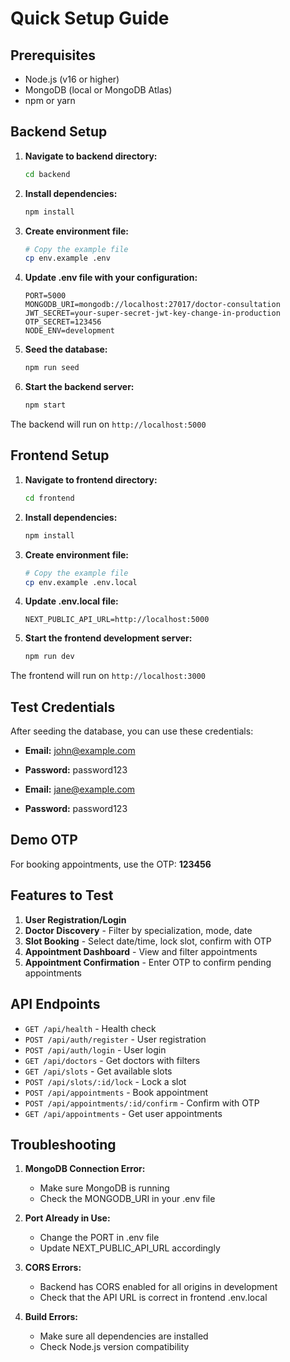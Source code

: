 # Quick Setup Guide

## Prerequisites
- Node.js (v16 or higher)
- MongoDB (local or MongoDB Atlas)
- npm or yarn

## Backend Setup

1. **Navigate to backend directory:**
   ```bash
   cd backend
   ```

2. **Install dependencies:**
   ```bash
   npm install
   ```

3. **Create environment file:**
   ```bash
   # Copy the example file
   cp env.example .env
   ```

4. **Update .env file with your configuration:**
   ```env
   PORT=5000
   MONGODB_URI=mongodb://localhost:27017/doctor-consultation
   JWT_SECRET=your-super-secret-jwt-key-change-in-production
   OTP_SECRET=123456
   NODE_ENV=development
   ```

5. **Seed the database:**
   ```bash
   npm run seed
   ```

6. **Start the backend server:**
   ```bash
   npm start
   ```

The backend will run on `http://localhost:5000`

## Frontend Setup

1. **Navigate to frontend directory:**
   ```bash
   cd frontend
   ```

2. **Install dependencies:**
   ```bash
   npm install
   ```

3. **Create environment file:**
   ```bash
   # Copy the example file
   cp env.example .env.local
   ```

4. **Update .env.local file:**
   ```env
   NEXT_PUBLIC_API_URL=http://localhost:5000
   ```

5. **Start the frontend development server:**
   ```bash
   npm run dev
   ```

The frontend will run on `http://localhost:3000`

## Test Credentials

After seeding the database, you can use these credentials:

- **Email:** john@example.com
- **Password:** password123

- **Email:** jane@example.com  
- **Password:** password123

## Demo OTP

For booking appointments, use the OTP: **123456**

## Features to Test

1. **User Registration/Login**
2. **Doctor Discovery** - Filter by specialization, mode, date
3. **Slot Booking** - Select date/time, lock slot, confirm with OTP
4. **Appointment Dashboard** - View and filter appointments
5. **Appointment Confirmation** - Enter OTP to confirm pending appointments

## API Endpoints

- `GET /api/health` - Health check
- `POST /api/auth/register` - User registration
- `POST /api/auth/login` - User login
- `GET /api/doctors` - Get doctors with filters
- `GET /api/slots` - Get available slots
- `POST /api/slots/:id/lock` - Lock a slot
- `POST /api/appointments` - Book appointment
- `POST /api/appointments/:id/confirm` - Confirm with OTP
- `GET /api/appointments` - Get user appointments

## Troubleshooting

1. **MongoDB Connection Error:**
   - Make sure MongoDB is running
   - Check the MONGODB_URI in your .env file

2. **Port Already in Use:**
   - Change the PORT in .env file
   - Update NEXT_PUBLIC_API_URL accordingly

3. **CORS Errors:**
   - Backend has CORS enabled for all origins in development
   - Check that the API URL is correct in frontend .env.local

4. **Build Errors:**
   - Make sure all dependencies are installed
   - Check Node.js version compatibility

